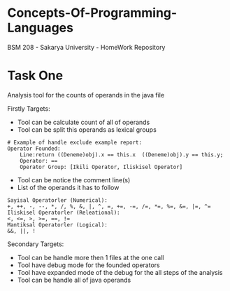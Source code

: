 # Concepts-Of-Programming-Languages
 BSM 208 - Sakarya University - HomeWork Repository

# Task One

Analysis tool for the counts of operands in the java file

Firstly Targets:
* Tool can be calculate count of all of operands
* Tool can be split this operands as lexical groups
```
# Example of handle exclude example report:
Operator Founded:
	Line:return ((Deneme)obj).x == this.x  ((Deneme)obj).y == this.y;
	Operator: ==
	Operator Group: [Ikili Operator, Iliskisel Operator]
```
* Tool can be notice the comment line(s)
* List of the operands it has to follow
```
Sayisal Operatorler (Numerical):
+, ++, -, --, *, /, %, &, |, ^, =, +=, -=, /=, *=, %=, &=, |=, ^= 
Iliskisel Operatorler (Releational):
<, <=, >, >=, ==, !=
Mantiksal Operatorler (Logical):
&&, ||, !
```
Secondary Targets:
* Tool can be handle more then 1 files at the one call 
* Tool have debug mode for the founded operators
* Tool have expanded mode of the debug for the all steps of the analysis
* Tool can be handle all of java operands
